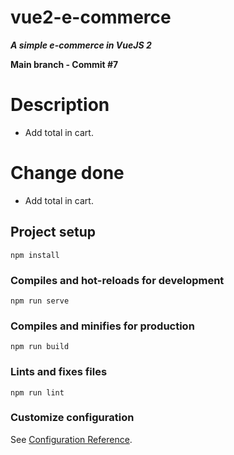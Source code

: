 # vue2-e-commerce

**_A simple e-commerce in VueJS 2_**

**Main branch - Commit #7**

# Description

- Add total in cart.

# Change done

- Add total in cart.

## Project setup

```
npm install
```

### Compiles and hot-reloads for development

```
npm run serve
```

### Compiles and minifies for production

```
npm run build
```

### Lints and fixes files

```
npm run lint
```

### Customize configuration

See [Configuration Reference](https://cli.vuejs.org/config/).
